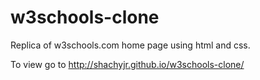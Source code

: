 # w3schools-clone
Replica of w3schools.com home page using html and css.

To view go to http://shachyjr.github.io/w3schools-clone/
